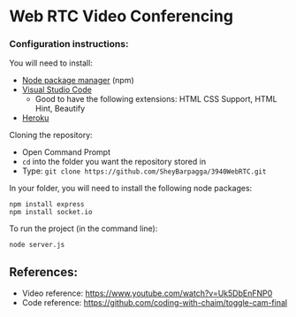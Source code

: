 # Web RTC Video Conferencing

### Configuration instructions:

You will need to install:
- [Node package manager](https://nodejs.org/en/download/) (npm)
- [Visual Studio Code](https://code.visualstudio.com/download)
  - Good to have the following extensions: HTML CSS Support, HTML Hint, Beautify 
- [Heroku](https://devcenter.heroku.com/articles/heroku-cli#install-the-heroku-cli)

Cloning the repository:
- Open Command Prompt 
- `cd` into the folder you want the repository stored in
- Type:  `git clone https://github.com/SheyBarpagga/3940WebRTC.git`

In your folder, you will need to install the following node packages:
```
npm install express 
npm install socket.io
```

To run the project (in the command line):
```
node server.js
```

## References:
* Video reference: https://www.youtube.com/watch?v=Uk5DbEnFNP0
* Code reference: https://github.com/coding-with-chaim/toggle-cam-final
